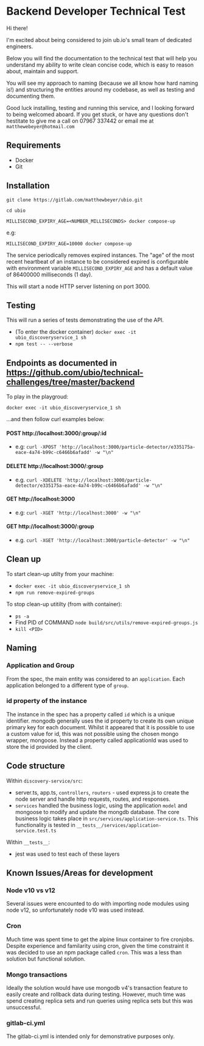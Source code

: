 # Backend Developer Technical Test

Hi there!

I'm excited about being considered to join ub.io's small team of dedicated engineers.

Below you will find the documentation to the technical test that will help you understand my ability to write clean concise code, which is easy to reason about, maintain and support.

You will see my approach to naming (because we all know how hard naming is!) and structuring the entities around my codebase, as well as testing and documenting them.

Good luck installing, testing and running this service, and I looking forward to being welcomed aboard.
If you get stuck, or have any questions don't hestitate to give me a call on 07967 337442 or email me at `matthewebeyer@hotmail.com`


## Requirements

* Docker
* Git


## Installation

`git clone https://gitlab.com/matthewbeyer/ubio.git`

`cd ubio`

`MILLISECOND_EXPIRY_AGE=<NUMBER_MILLISECONDS> docker compose-up`

e.g:

`MILLISECOND_EXPIRY_AGE=10000 docker compose-up`


The service periodically removes expired instances. The "age" of the most recent heartbeat of an instance to be considered expired is configurable with environment variable `MILLISECOND_EXPIRY_AGE` and has a default value of 86400000 milliseconds (1 day).

This will start a node HTTP server listening on port 3000.

## Testing

This will run a series of tests demonstrating the use of the API.

* (To enter the docker container) `docker exec -it ubio_discoveryservice_1 sh`
* `npm test -- --verbose`


## Endpoints as documented in https://github.com/ubio/technical-challenges/tree/master/backend

To play in the playgroud:

`docker exec -it ubio_discoveryservice_1 sh` 

...and then follow curl examples below:


#### POST http://localhost:3000/:group/:id
* e.g: `curl -XPOST 'http://localhost:3000/particle-detector/e335175a-eace-4a74-b99c-c6466b6afadd' -w "\n"`

#### DELETE http://localhost:3000/:group
* e.g. `curl -XDELETE 'http://localhost:3000/particle-detector/e335175a-eace-4a74-b99c-c6466b6afadd' -w "\n"`


#### GET http://localhost:3000
* e.g: `curl -XGET 'http://localhost:3000' -w "\n"`


#### GET http://localhost:3000/:group
* e.g. `curl -XGET 'http://localhost:3000/particle-detector' -w "\n"`


## Clean up

To start clean-up utilty from your machine:

* `docker exec -it ubio_discoveryservice_1 sh`
* `npm run remove-expired-groups`

To stop clean-up utitilty (from with container):

* `ps -a`
* Find PID of COMMAND `node build/src/utils/remove-expired-groups.js`
* `kill <PID>`

## Naming

### Application and Group
From the spec, the main entity was considered to an `application`. Each application belonged to a different type of `group`.

### id property of the instance

The instance in the spec has a property called `id` which is a unique identifier.
mongodb generally uses the id property to create its own unique primary key for each document. Whilst it appeared that it is possible to use a custom value for id, this was not possible using the chosen mongo wrapper, mongoose. Instead a property called applicationId was used to store the id provided by the client.

## Code structure

Within `discovery-service/src`:
* server.ts, app.ts, `controllers`, `routers` - used express.js to create the node server and handle http requests, routes, and responses.
* `services` handled the business logic, using the application `model` and mongoose to modify and update the mongdb database. The core business logic takes place in `src/services/application-service.ts`. This functionality is tested in `__tests__/services/application-service.test.ts`


Within `__tests__`:
* jest was used to test each of these layers


## Known Issues/Areas for development

### Node v10 vs v12

Several issues were encounted to do with importing node modules using node v12, so unfortunately node v10 was used instead.

### Cron

Much time was spent time to get the alpine linux container to fire cronjobs. Despite experience and familarity using cron, given the time constraint it was decided to use an npm package called `cron`. This was a less than solution but functional solution. 

### Mongo transactions

Ideally the solution would have use mongodb v4's transaction feature to easily create and rollback data during testing. However, much time was spend creating replica sets and run queries using replica sets but this was unsuccessful.

### gitlab-ci.yml

The gitlab-ci.yml is intended only for demonstrative purposes only.

